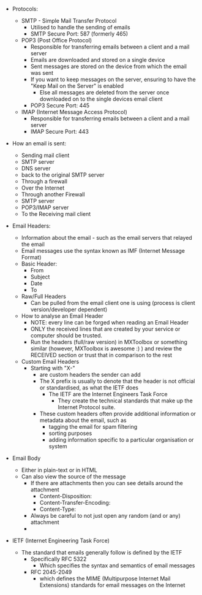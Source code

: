  - Protocols:
	 - SMTP - Simple Mail Transfer Protocol
		- Utilised to handle the sending of emails
		- SMTP Secure Port: 587 (formerly 465)
	- POP3 (Post Office Protocol)
		- Responsible for transferring emails between a client and a mail server
		- Emails are downloaded and stored on a single device
		- Sent messages are stored on the device from which the email was sent
		- If you want to keep messages on the server, ensuring to have the "Keep Mail on the Server" is enabled
			- Else all messages are deleted from the server once downloaded on to the single devices email client
		- POP3 Secure Port: 445
	- IMAP (Internet Message Access Protocol)
		- Responsible for transferring emails between a client and a mail server
		- IMAP Secure Port: 443

- How an email is sent:
	- Sending mail client
	- SMTP server
	- DNS server
	- back to the original SMTP server
	- Through a firewall
	- Over the Internet
	- Through another Firewall
	- SMTP server
	- POP3/IMAP server
	- To the Receiving mail client
	
- Email Headers:
	- Information about the email - such as the email servers that relayed the email
	- Email messages use the syntax known as IMF (Internet Message Format) 
	- Basic Header:
		- From
		- Subject
		- Date
		- To
	- Raw/Full Headers
		- Can be pulled from the email client one is using (process is client version/developer dependent)
	- How to analyse an Email Header
		- NOTE: every line can be forged when reading an Email Header
		- ONLY the received lines that are created by your service or computer should be trusted.
		- Run the headers (full/raw version) in MXToolbox or something similar (however, MXToolbox is awesome :) ) and review the RECEIVED section or trust that in comparison to the rest
	- Custom Email Headers
		- Starting with "X-"
			- are custom headers the sender can add
			- The X prefix is usually to denote that the header is not official or standardised, as what the IETF does
				- The IETF are the Internet Engineers Task Force
					- They create the technical standards that make up the Internet Protocol suite. 
			- These custom headers often provide additional information or metadata about the email, such as
				- tagging the email for spam filtering
				- sorting purposes
				- adding information specific to a particular organisation or system

- Email Body
	- Either in plain-text or in HTML
	- Can also view the source of the message
		- If there are attachments then you can see details around the attachment
			- Content-Disposition:
			- Content-Transfer-Encoding:
			- Content-Type:
		- Always be careful to not just open any random (and or any) attachment
		- 
- IETF (Internet Engineering Task Force)
	- The standard that emails generally follow is defined by the IETF
		- Specifically RFC 5322
			- Which specifies the syntax and semantics of email messages
		- RFC 2045-2049
			- which defines the MIME (Multipurpose Internet Mail Extensions) standards for email messages on the Internet

